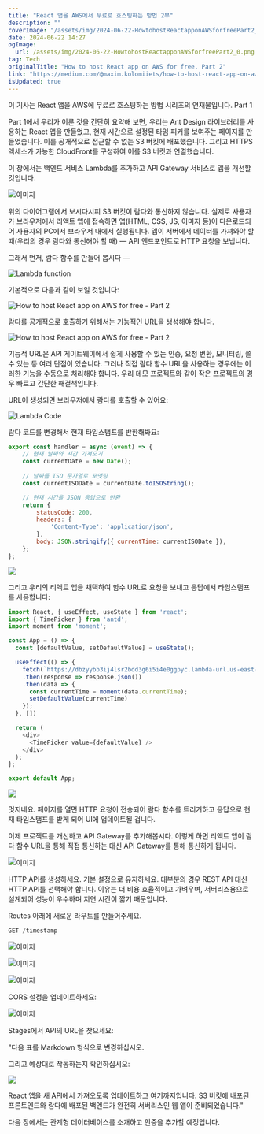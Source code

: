 ```yaml
---
title: "React 앱을 AWS에서 무료로 호스팅하는 방법 2부"
description: ""
coverImage: "/assets/img/2024-06-22-HowtohostReactapponAWSforfreePart2_0.png"
date: 2024-06-22 14:27
ogImage: 
  url: /assets/img/2024-06-22-HowtohostReactapponAWSforfreePart2_0.png
tag: Tech
originalTitle: "How to host React app on AWS for free. Part 2"
link: "https://medium.com/@maxim.kolomiiets/how-to-host-react-app-on-aws-for-free-part-2-35d936b3c3d6"
isUpdated: true
---
```





이 기사는 React 앱을 AWS에 무료로 호스팅하는 방법 시리즈의 연재물입니다. Part 1

Part 1에서 우리가 이룬 것을 간단히 요약해 보면, 우리는 Ant Design 라이브러리를 사용하는 React 앱을 만들었고, 현재 시간으로 설정된 타임 피커를 보여주는 페이지를 만들었습니다. 이를 공개적으로 접근할 수 없는 S3 버킷에 배포했습니다. 그리고 HTTPS 액세스가 가능한 CloudFront를 구성하여 이를 S3 버킷과 연결했습니다.

이 장에서는 백엔드 서비스 Lambda를 추가하고 API Gateway 서비스로 앱을 개선할 것입니다. 

![이미지](/assets/img/2024-06-22-HowtohostReactapponAWSforfreePart2_0.png)

<div class="content-ad"></div>

위의 다이어그램에서 보시다시피 S3 버킷이 람다와 통신하지 않습니다. 실제로 사용자가 브라우저에서 리액트 앱에 접속하면 앱(HTML, CSS, JS, 이미지 등)이 다운로드되어 사용자의 PC에서 브라우저 내에서 실행됩니다. 앱이 서버에서 데이터를 가져와야 할 때(우리의 경우 람다와 통신해야 할 때) — API 엔드포인트로 HTTP 요청을 보냅니다.

그래서 먼저, 람다 함수를 만들어 봅시다 —

![Lambda function](/assets/img/2024-06-22-HowtohostReactapponAWSforfreePart2_1.png)

기본적으로 다음과 같이 보일 것입니다:

<div class="content-ad"></div>


![How to host React app on AWS for free - Part 2](/assets/img/2024-06-22-HowtohostReactapponAWSforfreePart2_2.png)

람다를 공개적으로 호출하기 위해서는 기능적인 URL을 생성해야 합니다.

![How to host React app on AWS for free - Part 2](/assets/img/2024-06-22-HowtohostReactapponAWSforfreePart2_3.png)

기능적 URL은 API 게이트웨이에서 쉽게 사용할 수 있는 인증, 요청 변환, 모니터링, 쓸 수 있는 등 여러 단점이 있습니다. 그러나 직접 람다 함수 URL을 사용하는 경우에는 이러한 기능을 수동으로 처리해야 합니다. 우리 데모 프로젝트와 같이 작은 프로젝트의 경우 빠르고 간단한 해결책입니다.


<div class="content-ad"></div>

URL이 생성되면 브라우저에서 람다를 호출할 수 있어요:

![Lambda Code](/assets/img/2024-06-22-HowtohostReactapponAWSforfreePart2_4.png)

람다 코드를 변경해서 현재 타임스탬프를 반환해봐요:

```js
export const handler = async (event) => {
    // 현재 날짜와 시간 가져오기
    const currentDate = new Date();
    
    // 날짜를 ISO 문자열로 포맷팅
    const currentISODate = currentDate.toISOString();

    // 현재 시간을 JSON 응답으로 반환
    return {
        statusCode: 200,
        headers: {
            'Content-Type': 'application/json',
        },
        body: JSON.stringify({ currentTime: currentISODate }),
    };
};
```

<div class="content-ad"></div>


<img src="/assets/img/2024-06-22-HowtohostReactapponAWSforfreePart2_5.png" />

그리고 우리의 리액트 앱을 채택하여 함수 URL로 요청을 보내고 응답에서 타임스탬프를 사용합니다:

```js
import React, { useEffect, useState } from 'react';
import { TimePicker } from 'antd';
import moment from 'moment';

const App = () => {
  const [defaultValue, setDefaultValue] = useState();

  useEffect(() => {
    fetch(`https://dbzyybb3ij4lsr2bdd3g6i5i4e0ggpyc.lambda-url.us-east-2.on.aws/`)
    .then(response => response.json())
    .then(data => {
      const currentTime = moment(data.currentTime);
      setDefaultValue(currentTime)
    });
  }, [])

  return (
    <div>
      <TimePicker value={defaultValue} />
    </div>
  );
};

export default App;
```

<img src="/assets/img/2024-06-22-HowtohostReactapponAWSforfreePart2_6.png" />


<div class="content-ad"></div>

멋지네요. 페이지를 열면 HTTP 요청이 전송되어 람다 함수를 트리거하고 응답으로 현재 타임스탬프를 받게 되어 UI에 업데이트될 겁니다.

이제 프로젝트를 개선하고 API Gateway를 추가해봅시다. 이렇게 하면 리액트 앱이 람다 함수 URL을 통해 직접 통신하는 대신 API Gateway를 통해 통신하게 됩니다.

![이미지](/assets/img/2024-06-22-HowtohostReactapponAWSforfreePart2_7.png)

HTTP API를 생성하세요. 기본 설정으로 유지하세요. 대부분의 경우 REST API 대신 HTTP API를 선택해야 합니다. 이유는 더 비용 효율적이고 가벼우며, 서버리스용으로 설계되어 성능이 우수하며 지연 시간이 짧기 때문입니다.

<div class="content-ad"></div>

Routes 아래에 새로운 라우트를 만들어주세요.

```js
GET /timestamp
```

![이미지](/assets/img/2024-06-22-HowtohostReactapponAWSforfreePart2_8.png)

![이미지](/assets/img/2024-06-22-HowtohostReactapponAWSforfreePart2_9.png)

<div class="content-ad"></div>


![이미지](/assets/img/2024-06-22-HowtohostReactapponAWSforfreePart2_10.png)

CORS 설정을 업데이트하세요:

![이미지](/assets/img/2024-06-22-HowtohostReactapponAWSforfreePart2_11.png)

Stages에서 API의 URL을 찾으세요:


<div class="content-ad"></div>

"다음 표를 Markdown 형식으로 변경하십시오.

그리고 예상대로 작동하는지 확인하십시오:

<img src="/assets/img/2024-06-22-HowtohostReactapponAWSforfreePart2_13.png" />

React 앱을 새 API에서 가져오도록 업데이트하고 여기까지입니다. S3 버킷에 배포된 프론트엔드와 람다에 배포된 백엔드가 완전히 서버리스인 웹 앱이 준비되었습니다."

<div class="content-ad"></div>

다음 장에서는 관계형 데이터베이스를 소개하고 인증을 추가할 예정입니다.